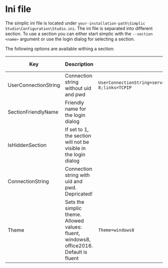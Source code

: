 # Ini file

The simplic ini file is located under `your-installation-path\Simplic Studio\Configuration\Studio.ini`. The ini file is separated
into different section. To use a section you can either start simplic with the `--section <name>` argument or use the login dialog
for selecting a section.

The following options are available withing a section:

| Key                  | Description                                                       | Sample                                               | Default value |
|----------------------|-------------------------------------------------------------------|------------------------------------------------------|---------------|
| UserConnectionString | Connection string without uid and pwd             | `UserConnectionString=server=simplic;dbn=simplic;charset=utf-8;links=TCPIP` |               |
| SectionFriendlyName  | Friendly name for the login dialog                                |                                                      |               |
| IsHiddenSection      | If set to 1, the section will not  be visible in the login dialog |                                                      | 0             |
| ConnectionString     | Connection string with uid and pwd. Depricated!                   |                                                      |               |
| Theme                | Sets the simplic theme. Allowed values: fluent, windows8, office2016. Default is fluent  | `Theme=windows8`            | fluent              |